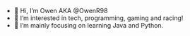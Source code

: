 - 👋 Hi, I’m Owen AKA @OwenR98
- 👀 I’m interested in tech, programming, gaming and racing!
- 🌱 I’m mainly focusing on learning Java and Python.

